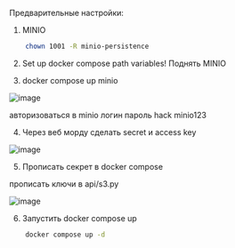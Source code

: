 


Предварительные настройки:
1) MINIO
```bash
    chown 1001 -R minio-persistence
```
2) Set up docker compose path variables!
Поднять MINIO

3) docker compose up minio

![image](https://github.com/HackRealityLab/Grozniy-compose-build/assets/69810254/31471f08-864c-495e-85ee-ad0d8b37b19c)

авторизоваться в minio
логин пароль
hack
minio123

4) Через веб морду сделать secret и access key

![image](https://github.com/HackRealityLab/Grozniy-compose-build/assets/69810254/803ec4a6-1015-4991-b502-2326d93708cd)


5) Прописать секрет в docker compose


прописать ключи в api/s3.py

![image](https://github.com/HackRealityLab/Grozniy-compose-build/assets/69810254/55c0d086-ba7e-4b83-83d7-9b0f5980d4fc)


6) Запустить docker compose up
```bash
    docker compose up -d
```
